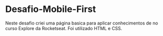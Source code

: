 # Desafio-Mobile-First
Neste desafio criei uma página basica para aplicar conhecimentos de no curso Explore da Rocketseat.
Foi utilizado HTML e CSS.
